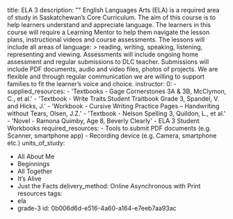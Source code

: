title: ELA 3
description: ""
English Languages Arts (ELA) is a required area of study in Saskatchewan’s Core Curriculum. The aim of this course is to help learners understand and appreciate language. The learners in this course will require a Learning Mentor to help them navigate the lesson plans, instructional videos and course assessments. The lessons will include all areas of language: >
  reading, writing, speaking, listening, representing and viewing. Assessments will include ongoing
  home assessment and regular submissions to DLC teacher. Submissions will include PDF documents,
  audio and video files, photos of projects. We are flexible and through regular communication we are
  willing to support families to fit the learner’s voice and choice.
instructor:
  0: -
  supplied_resources:
    - 'Textbooks - Gage Cornerstones 3A &amp; 3B, McClymon, C., et al.'
    - 'Textbook - Write Traits Student Traitbook Grade 3, Spandel, V. and Hicks, J.'
    - 'Workbook - Cursive Writing Practice Pages – Handwriting without Tears, Olsen, J.Z.'
    - 'Textbook - Nelson Spelling 3, Quildon, L., et al.'
    - 'Novel - Ramona Quimby, Age 8, Beverly Clearly'
    - ELA 3 Student Workbooks
  required_resources:
    - Tools to submit PDF documents (e.g. Scanner, smartphone app)
    - Recording device (e.g. Camera, smartphone etc.)
units_of_study:
  - All About Me
  - Beginnings
  - All Together
  - It’s Alive
  - Just the Facts
delivery_method: Online Asynchronous with Print resources
tags:
  - ela
  - grade-3
id: 0b006d6d-e516-4a60-a164-e7eeb7aa93ac
